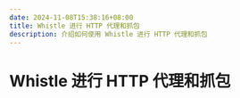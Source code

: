 ```yaml
---
date: 2024-11-08T15:38:16+08:00
title: Whistle 进行 HTTP 代理和抓包
description: 介绍如何使用 Whistle 进行 HTTP 代理和抓包
---
```


# Whistle 进行 HTTP 代理和抓包